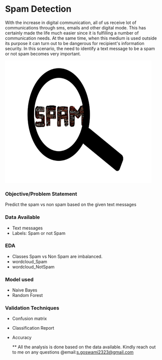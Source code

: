 # Spam Detection
With the increase in digital communication, all of us receive lot of communications through sms, emails and other digital mode. 
This has certainly made the life much easier since it is fulfilling a number of communication needs. At the same time, when this medium is used outside its purpose it can turn out to be dangerous for recipient's information security. In this scenario, the need to identify a text message to be a spam or not spam becomes very important. 

<img src="SPAM.jpg" width="480" height="400">

### Objective/Problem Statement
Predict the spam vs non spam based on the given text messages

### Data Available
- Text messages
- Labels: Spam or not Spam

### EDA
- Classes Spam vs Non Spam are imbalanced. 
- wordcloud_Spam
- wordcloud_NotSpam

### Model used
- Naive Bayes
- Random Forest

### Validation Techniques
- Confusion matrix
- Classification Report
- Accuracy


    ** All the analysis is done based on the data available. Kindly reach out to me on any questions @email:s.goswami2323@gmail.com
